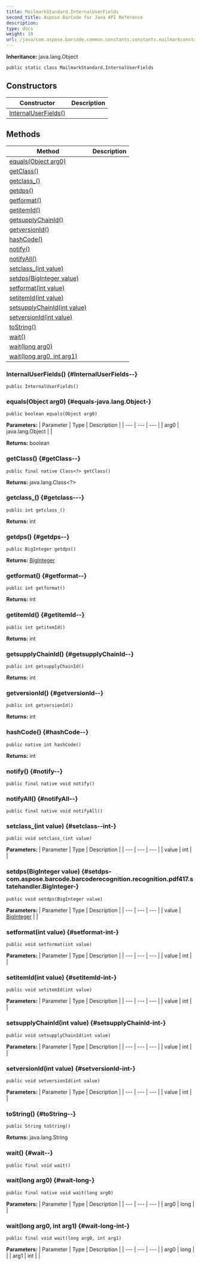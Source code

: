 ```yaml
---
title: MailmarkStandard.InternalUserFields
second_title: Aspose.BarCode for Java API Reference
description: 
type: docs
weight: 10
url: /java/com.aspose.barcode.common.constants.constants.mailmarkconstants/mailmarkstandard.internaluserfields/
---
```

**Inheritance:**
java.lang.Object
```
public static class MailmarkStandard.InternalUserFields
```
## Constructors

| Constructor | Description |
| --- | --- |
| [InternalUserFields()](#InternalUserFields--) |  |
## Methods

| Method | Description |
| --- | --- |
| [equals(Object arg0)](#equals-java.lang.Object-) |  |
| [getClass()](#getClass--) |  |
| [getclass_()](#getclass---) |  |
| [getdps()](#getdps--) |  |
| [getformat()](#getformat--) |  |
| [getitemId()](#getitemId--) |  |
| [getsupplyChainId()](#getsupplyChainId--) |  |
| [getversionId()](#getversionId--) |  |
| [hashCode()](#hashCode--) |  |
| [notify()](#notify--) |  |
| [notifyAll()](#notifyAll--) |  |
| [setclass_(int value)](#setclass--int-) |  |
| [setdps(BigInteger value)](#setdps-com.aspose.barcode.barcoderecognition.recognition.pdf417.statehandler.BigInteger-) |  |
| [setformat(int value)](#setformat-int-) |  |
| [setitemId(int value)](#setitemId-int-) |  |
| [setsupplyChainId(int value)](#setsupplyChainId-int-) |  |
| [setversionId(int value)](#setversionId-int-) |  |
| [toString()](#toString--) |  |
| [wait()](#wait--) |  |
| [wait(long arg0)](#wait-long-) |  |
| [wait(long arg0, int arg1)](#wait-long-int-) |  |
### InternalUserFields() {#InternalUserFields--}
```
public InternalUserFields()
```


### equals(Object arg0) {#equals-java.lang.Object-}
```
public boolean equals(Object arg0)
```




**Parameters:**
| Parameter | Type | Description |
| --- | --- | --- |
| arg0 | java.lang.Object |  |

**Returns:**
boolean
### getClass() {#getClass--}
```
public final native Class<?> getClass()
```




**Returns:**
java.lang.Class<?>
### getclass_() {#getclass---}
```
public int getclass_()
```




**Returns:**
int
### getdps() {#getdps--}
```
public BigInteger getdps()
```




**Returns:**
[BigInteger](../../com.aspose.barcode.barcoderecognition.recognition.pdf417.statehandler/biginteger)
### getformat() {#getformat--}
```
public int getformat()
```




**Returns:**
int
### getitemId() {#getitemId--}
```
public int getitemId()
```




**Returns:**
int
### getsupplyChainId() {#getsupplyChainId--}
```
public int getsupplyChainId()
```




**Returns:**
int
### getversionId() {#getversionId--}
```
public int getversionId()
```




**Returns:**
int
### hashCode() {#hashCode--}
```
public native int hashCode()
```




**Returns:**
int
### notify() {#notify--}
```
public final native void notify()
```




### notifyAll() {#notifyAll--}
```
public final native void notifyAll()
```




### setclass_(int value) {#setclass--int-}
```
public void setclass_(int value)
```




**Parameters:**
| Parameter | Type | Description |
| --- | --- | --- |
| value | int |  |

### setdps(BigInteger value) {#setdps-com.aspose.barcode.barcoderecognition.recognition.pdf417.statehandler.BigInteger-}
```
public void setdps(BigInteger value)
```




**Parameters:**
| Parameter | Type | Description |
| --- | --- | --- |
| value | [BigInteger](../../com.aspose.barcode.barcoderecognition.recognition.pdf417.statehandler/biginteger) |  |

### setformat(int value) {#setformat-int-}
```
public void setformat(int value)
```




**Parameters:**
| Parameter | Type | Description |
| --- | --- | --- |
| value | int |  |

### setitemId(int value) {#setitemId-int-}
```
public void setitemId(int value)
```




**Parameters:**
| Parameter | Type | Description |
| --- | --- | --- |
| value | int |  |

### setsupplyChainId(int value) {#setsupplyChainId-int-}
```
public void setsupplyChainId(int value)
```




**Parameters:**
| Parameter | Type | Description |
| --- | --- | --- |
| value | int |  |

### setversionId(int value) {#setversionId-int-}
```
public void setversionId(int value)
```




**Parameters:**
| Parameter | Type | Description |
| --- | --- | --- |
| value | int |  |

### toString() {#toString--}
```
public String toString()
```




**Returns:**
java.lang.String
### wait() {#wait--}
```
public final void wait()
```




### wait(long arg0) {#wait-long-}
```
public final native void wait(long arg0)
```




**Parameters:**
| Parameter | Type | Description |
| --- | --- | --- |
| arg0 | long |  |

### wait(long arg0, int arg1) {#wait-long-int-}
```
public final void wait(long arg0, int arg1)
```




**Parameters:**
| Parameter | Type | Description |
| --- | --- | --- |
| arg0 | long |  |
| arg1 | int |  |

